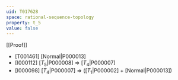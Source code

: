```yaml
---
uid: T017628
space: rational-sequence-topology
property: t_5
value: false
---
```

[[Proof]]

* [T001461] [Normal|P000013]
* [I000112] [$T_5$|P000008] => [$T_4$|P000007]
* [I000098] [$T_4$|P000007] => ([$T_1$|P000002] + [Normal|P000013])

